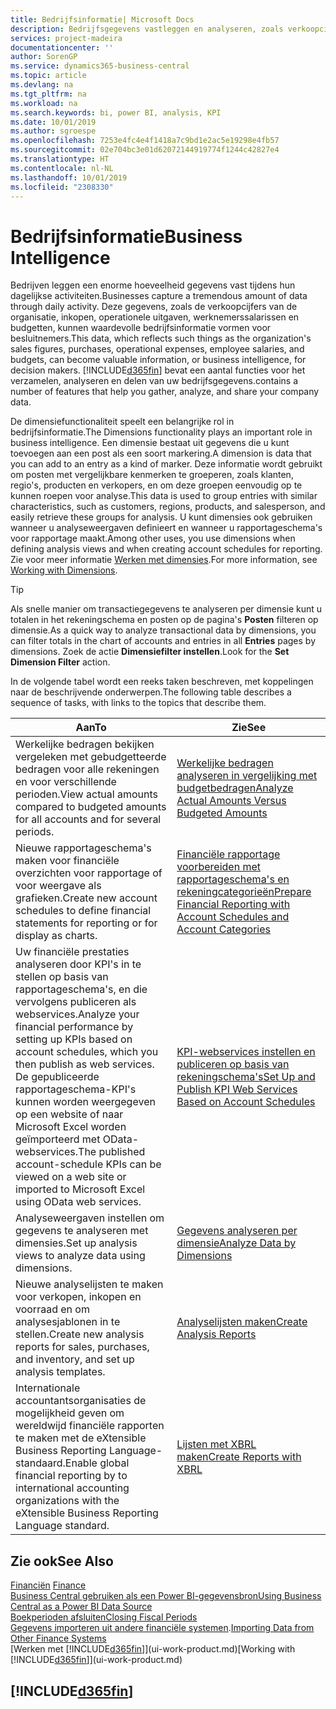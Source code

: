 ```yaml
---
title: Bedrijfsinformatie| Microsoft Docs
description: Bedrijfsgegevens vastleggen en analyseren, zoals verkoopcijfers, inkopen, operationele uitgaven, werknemerssalarissen en budgetten, die waardevolle informatie kunnen zijn voor bedrijfsinformatie of besluitvorming.
services: project-madeira
documentationcenter: ''
author: SorenGP
ms.service: dynamics365-business-central
ms.topic: article
ms.devlang: na
ms.tgt_pltfrm: na
ms.workload: na
ms.search.keywords: bi, power BI, analysis, KPI
ms.date: 10/01/2019
ms.author: sgroespe
ms.openlocfilehash: 7253e4fc4e4f1418a7c9bd1e2ac5e19298e4fb57
ms.sourcegitcommit: 02e704bc3e01d62072144919774f1244c42827e4
ms.translationtype: HT
ms.contentlocale: nl-NL
ms.lasthandoff: 10/01/2019
ms.locfileid: "2308330"
---
```

# <a name="business-intelligence"></a><span data-ttu-id="d4956-103">Bedrijfsinformatie</span><span class="sxs-lookup"><span data-stu-id="d4956-103">Business Intelligence</span></span>
<span data-ttu-id="d4956-104">Bedrijven leggen een enorme hoeveelheid gegevens vast tijdens hun dagelijkse activiteiten.</span><span class="sxs-lookup"><span data-stu-id="d4956-104">Businesses capture a tremendous amount of data through daily activity.</span></span> <span data-ttu-id="d4956-105">Deze gegevens, zoals de verkoopcijfers van de organisatie, inkopen, operationele uitgaven, werknemerssalarissen en budgetten, kunnen waardevolle bedrijfsinformatie vormen voor besluitnemers.</span><span class="sxs-lookup"><span data-stu-id="d4956-105">This data, which reflects such things as the organization's sales figures, purchases, operational expenses, employee salaries, and budgets, can become valuable information, or business intelligence, for decision makers.</span></span> [!INCLUDE[d365fin](includes/d365fin_md.md)] <span data-ttu-id="d4956-106">bevat een aantal functies voor het verzamelen, analyseren en delen van uw bedrijfsgegevens.</span><span class="sxs-lookup"><span data-stu-id="d4956-106">contains a number of features that help you gather, analyze, and share your company data.</span></span>

<span data-ttu-id="d4956-107">De dimensiefunctionaliteit speelt een belangrijke rol in bedrijfsinformatie.</span><span class="sxs-lookup"><span data-stu-id="d4956-107">The Dimensions functionality plays an important role in business intelligence.</span></span> <span data-ttu-id="d4956-108">Een dimensie bestaat uit gegevens die u kunt toevoegen aan een post als een soort markering.</span><span class="sxs-lookup"><span data-stu-id="d4956-108">A dimension is data that you can add to an entry as a kind of marker.</span></span> <span data-ttu-id="d4956-109">Deze informatie wordt gebruikt om posten met vergelijkbare kenmerken te groeperen, zoals klanten, regio's, producten en verkopers, en om deze groepen eenvoudig op te kunnen roepen voor analyse.</span><span class="sxs-lookup"><span data-stu-id="d4956-109">This data is used to group entries with similar characteristics, such as customers, regions, products, and salesperson, and easily retrieve these groups for analysis.</span></span> <span data-ttu-id="d4956-110">U kunt dimensies ook gebruiken wanneer u analyseweergaven definieert en wanneer u rapportageschema's voor rapportage maakt.</span><span class="sxs-lookup"><span data-stu-id="d4956-110">Among other uses, you use dimensions  when defining analysis views and when creating account schedules for reporting.</span></span> <span data-ttu-id="d4956-111">Zie voor meer informatie [Werken met dimensies](finance-dimensions.md).</span><span class="sxs-lookup"><span data-stu-id="d4956-111">For more information, see [Working with Dimensions](finance-dimensions.md).</span></span>

> [!TIP]
> <span data-ttu-id="d4956-112">Als snelle manier om transactiegegevens te analyseren per dimensie kunt u totalen in het rekeningschema en posten op de pagina's **Posten** filteren op dimensie.</span><span class="sxs-lookup"><span data-stu-id="d4956-112">As a quick way to analyze transactional data by dimensions, you can filter totals in the chart of accounts and entries in all **Entries** pages by dimensions.</span></span> <span data-ttu-id="d4956-113">Zoek de actie **Dimensiefilter instellen**.</span><span class="sxs-lookup"><span data-stu-id="d4956-113">Look for the **Set Dimension Filter** action.</span></span>  

<span data-ttu-id="d4956-114">In de volgende tabel wordt een reeks taken beschreven, met koppelingen naar de beschrijvende onderwerpen.</span><span class="sxs-lookup"><span data-stu-id="d4956-114">The following table describes a sequence of tasks, with links to the topics that describe them.</span></span>  

| <span data-ttu-id="d4956-115">Aan</span><span class="sxs-lookup"><span data-stu-id="d4956-115">To</span></span> | <span data-ttu-id="d4956-116">Zie</span><span class="sxs-lookup"><span data-stu-id="d4956-116">See</span></span> |
| --- | --- |
|<span data-ttu-id="d4956-117">Werkelijke bedragen bekijken vergeleken met gebudgetteerde bedragen voor alle rekeningen en voor verschillende perioden.</span><span class="sxs-lookup"><span data-stu-id="d4956-117">View actual amounts compared to budgeted amounts for all accounts and for several periods.</span></span>|[<span data-ttu-id="d4956-118">Werkelijke bedragen analyseren in vergelijking met budgetbedragen</span><span class="sxs-lookup"><span data-stu-id="d4956-118">Analyze Actual Amounts Versus Budgeted Amounts</span></span>](bi-how-analyze-actual-versus-budget.md)|
|<span data-ttu-id="d4956-119">Nieuwe rapportageschema's maken voor financiële overzichten voor rapportage of voor weergave als grafieken.</span><span class="sxs-lookup"><span data-stu-id="d4956-119">Create new account schedules to define financial statements for reporting or for display as charts.</span></span>|[<span data-ttu-id="d4956-120">Financiële rapportage voorbereiden met rapportageschema's en rekeningcategorieën</span><span class="sxs-lookup"><span data-stu-id="d4956-120">Prepare Financial Reporting with Account Schedules and Account Categories</span></span>](bi-how-work-account-schedule.md)|
|<span data-ttu-id="d4956-121">Uw financiële prestaties analyseren door KPI's in te stellen op basis van rapportageschema's, en die vervolgens publiceren als webservices.</span><span class="sxs-lookup"><span data-stu-id="d4956-121">Analyze your financial performance by setting up KPIs based on account schedules, which you then publish as web services.</span></span> <span data-ttu-id="d4956-122">De gepubliceerde rapportageschema-KPI's kunnen worden weergegeven op een website of naar Microsoft Excel worden geïmporteerd met OData-webservices.</span><span class="sxs-lookup"><span data-stu-id="d4956-122">The published account-schedule KPIs can be viewed on a web site or imported to Microsoft Excel using OData web services.</span></span>|[<span data-ttu-id="d4956-123">KPI-webservices instellen en publiceren op basis van rekeningschema's</span><span class="sxs-lookup"><span data-stu-id="d4956-123">Set Up and Publish KPI Web Services Based on Account Schedules</span></span>](bi-how-to-set-up-and-publish-kpi-web-services-based-on-account-schedules.md)|
|<span data-ttu-id="d4956-124">Analyseweergaven instellen om gegevens te analyseren met dimensies.</span><span class="sxs-lookup"><span data-stu-id="d4956-124">Set up analysis views to analyze data using dimensions.</span></span>|[<span data-ttu-id="d4956-125">Gegevens analyseren per dimensie</span><span class="sxs-lookup"><span data-stu-id="d4956-125">Analyze Data by Dimensions</span></span>](bi-how-analyze-data-dimension.md)|
|<span data-ttu-id="d4956-126">Nieuwe analyselijsten te maken voor verkopen, inkopen en voorraad en om analysesjablonen in te stellen.</span><span class="sxs-lookup"><span data-stu-id="d4956-126">Create new analysis reports for sales, purchases, and inventory, and set up analysis templates.</span></span>|[<span data-ttu-id="d4956-127">Analyselijsten maken</span><span class="sxs-lookup"><span data-stu-id="d4956-127">Create Analysis Reports</span></span>](bi-how-create-analysis-views-reports.md)|
|<span data-ttu-id="d4956-128">Internationale accountantsorganisaties de mogelijkheid geven om wereldwijd financiële rapporten te maken met de eXtensible Business Reporting Language-standaard.</span><span class="sxs-lookup"><span data-stu-id="d4956-128">Enable global financial reporting by to international accounting organizations with the eXtensible Business Reporting Language standard.</span></span>|[<span data-ttu-id="d4956-129">Lijsten met XBRL maken</span><span class="sxs-lookup"><span data-stu-id="d4956-129">Create Reports with XBRL</span></span>](bi-create-reports-with-xbrl.md)|

## <a name="see-also"></a><span data-ttu-id="d4956-130">Zie ook</span><span class="sxs-lookup"><span data-stu-id="d4956-130">See Also</span></span>
<span data-ttu-id="d4956-131">[Financiën](finance.md)  </span><span class="sxs-lookup"><span data-stu-id="d4956-131">[Finance](finance.md)  </span></span>  
[<span data-ttu-id="d4956-132">Business Central gebruiken als een Power BI-gegevensbron</span><span class="sxs-lookup"><span data-stu-id="d4956-132">Using Business Central as a Power BI Data Source</span></span>](across-how-use-financials-data-source-powerbi.md)  
[<span data-ttu-id="d4956-133">Boekperioden afsluiten</span><span class="sxs-lookup"><span data-stu-id="d4956-133">Closing Fiscal Periods</span></span>](year-close-years-periods.md)  
<span data-ttu-id="d4956-134">[Gegevens importeren uit andere financiële systemen](across-import-data-configuration-packages.md).</span><span class="sxs-lookup"><span data-stu-id="d4956-134">[Importing Data from Other Finance Systems](across-import-data-configuration-packages.md)</span></span>  
<span data-ttu-id="d4956-135">[Werken met [!INCLUDE[d365fin](includes/d365fin_md.md)]](ui-work-product.md)</span><span class="sxs-lookup"><span data-stu-id="d4956-135">[Working with [!INCLUDE[d365fin](includes/d365fin_md.md)]](ui-work-product.md)</span></span>

## [!INCLUDE[d365fin](includes/free_trial_md.md)]  
